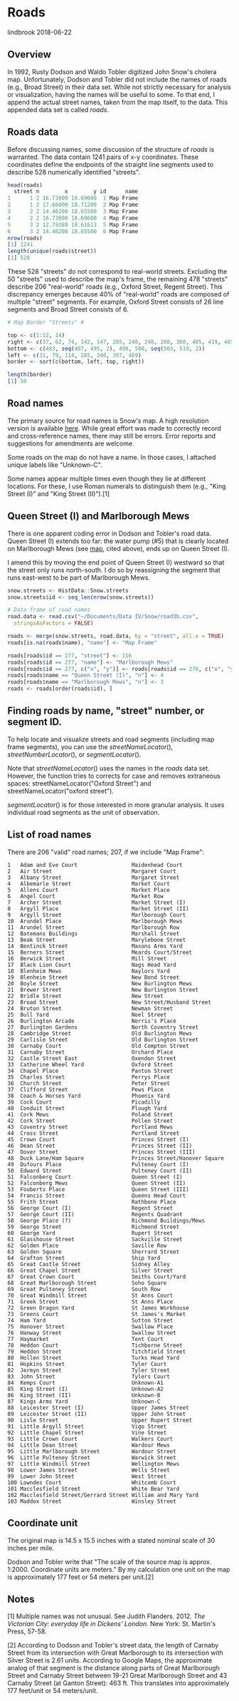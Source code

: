 Roads
================
lindbrook
2018-06-22

Overview
--------

In 1992, Rusty Dodson and Waldo Tobler digitized John Snow's cholera map. Unfortunately, Dodson and Tobler did not include the names of roads (e.g., Broad Street) in their data set. While not strictly necessary for analysis or visualization, having the names will be useful to some. To that end, I append the actual street names, taken from the map itself, to the data. This appended data set is called *roads*.

Roads data
----------

Before discussing names, some discussion of the structure of *roads* is warranted. The data contain 1241 pairs of x-y coordinates. These coordinates define the endpoints of the straight line segments used to describe 528 numerically identified "streets".

``` r
head(roads)
  street n        x        y id      name
1      1 2 16.73800 18.69600  1 Map Frame
2      1 2 17.66000 18.71200  2 Map Frame
3      2 2 14.46200 18.65500  3 Map Frame
4      2 2 16.73800 18.69600  4 Map Frame
5      3 2 12.79388 18.61613  5 Map Frame
6      3 2 14.46200 18.65500  6 Map Frame
nrow(roads)
[1] 1241
length(unique(roads$street))
[1] 528
```

These 528 "streets" do not correspond to real-world streets. Excluding the 50 "streets" used to describe the map's frame, the remaining 478 "streets" describe 206 "real-world" roads (e.g., Oxford Street, Regent Street). This discrepancy emerges because 40% of "real-world" roads are composed of multiple "street" segments. For example, Oxford Street consists of 26 line segments and Broad Street consists of 6.

``` r
# Map Border "Streets" #

top <- c(1:12, 14)
right <- c(37, 62, 74, 142, 147, 205, 240, 248, 280, 360, 405, 419, 465)
bottom <- c(483, seq(487, 495, 2), 498, 500, seq(503, 519, 2))
left <- c(31, 79, 114, 285, 348, 397, 469)
border <- sort(c(bottom, left, top, right))

length(border)
[1] 50
```

Road names
----------

The primary source for road names is Snow's map. A high resolution version is available [here](http://www.ph.ucla.edu/epi/snow/highressnowmap.html). While great effort was made to correctly record and cross-reference names, there may still be errors. Error reports and suggestions for amendments are welcome.

Some roads on the map do not have a name. In those cases, I attached unique labels like "Unknown-C".

Some names appear multiple times even though they lie at different locations. For these, I use Roman numerals to distinguish them (e.g., "King Street (I)" and "King Street (II)").[1]

Queen Street (I) and Marlborough Mews
-------------------------------------

There is one apparent coding error in Dodson and Tobler's road data. Queen Street (I) extends too far: the water pump (\#5) that is clearly located on Marlborough Mews (see [map](http://www.ph.ucla.edu/epi/snow/highressnowmap.html), cited above), ends up on Queen Street (I).

I amend this by moving the end point of Queen Street (I) westward so that the street only runs north-south. I do so by reassigning the segment that runs east-west to be part of Marlborough Mews.

``` r
snow.streets <- HistData::Snow.streets
snow.streets$id <- seq_len(nrow(snow.streets))

# Data frame of road names
road.data <- read.csv("~/Documents/Data IV/Snow/road3b.csv",
  stringsAsFactors = FALSE)

roads <- merge(snow.streets, road.data, by = "street", all.x = TRUE)
roads[is.na(roads$name), "name"] <- "Map Frame"

roads[roads$id == 277, "street"] <- 116
roads[roads$id == 277, "name"] <- "Marlborough Mews"
roads[roads$id == 277, c("x", "y")] <- roads[roads$id == 276, c("x", "y")]
roads[roads$name == "Queen Street (I)", "n"] <- 4
roads[roads$name == "Marlborough Mews", "n"] <- 3
roads <- roads[order(roads$id), ]
```

Finding roads by name, "street" number, or segment ID.
------------------------------------------------------

To help locate and visualize streets and road segments (including map frame segments), you can use the *streetNameLocator*(), *streetNumberLocator*(), or *segmentLocator*().

Note that *streetNameLocator*() uses the names in the *roads* data set. However, the function tries to corrects for case and removes extraneous spaces: streetNameLocator("Oxford Street") and streetNameLocator("oxford street").

*segmentLocator*() is for those interested in more granular analysis. It uses individual road segments as the unit of observation.

List of road names
------------------

There are 206 "valid" road names; 207, if we include "Map Frame":

                                                                        
    1   Adam and Eve Court                 Maidenhead Court             
    2   Air Street                         Margaret Court               
    3   Albany Street                      Margaret Street              
    4   Albemarle Street                   Market Court                 
    5   Allens Court                       Market Place                 
    6   Angel Court                        Market Row                   
    7   Archer Street                      Market Street (I)            
    8   Argyll Place                       Market Street (II)           
    9   Argyll Street                      Marlborough Court            
    10  Arundel Place                      Marlborough Mews             
    11  Arundel Street                     Marlborough Row              
    12  Batemans Buildings                 Marshall Street              
    13  Beak Street                        Marylebone Street            
    14  Bentinck Street                    Masons Arms Yard             
    15  Berners Street                     Meards Court/Street          
    16  Berwick Street                     Mill Street                  
    17  Black Lion Court                   Nags Head Yard               
    18  Blenheim Mews                      Naylors Yard                 
    19  Blenheim Street                    New Bond Street              
    20  Boyle Street                       New Burlington Mews          
    21  Brewer Street                      New Burlington Street        
    22  Bridle Street                      New Street                   
    23  Broad Street                       New Street/Husband Street    
    24  Bruton Street                      Newman Street                
    25  Bull Yard                          Noel Street                  
    26  Burlington Arcade                  Norris's Place               
    27  Burlington Gardens                 North Coventry Street        
    28  Cambridge Street                   Old Burlington Mews          
    29  Carlisle Street                    Old Burlington Street        
    30  Carnaby Court                      Old Compton Street           
    31  Carnaby Street                     Orchard Place                
    32  Castle Street East                 Oxendon Street               
    33  Catherine Wheel Yard               Oxford Street                
    34  Chapel Place                       Panton Street                
    35  Charles Street                     Perrys Place                 
    36  Church Street                      Peter Street                 
    37  Clifford Street                    Pews Place                   
    38  Coach & Horses Yard                Phoenix Yard                 
    39  Cock Court                         Picadilly                    
    40  Conduit Street                     Plough Yard                  
    41  Cork Mews                          Poland Street                
    42  Cork Street                        Pollen Street                
    43  Coventry Street                    Portland Mews                
    44  Cross Street                       Portland Street              
    45  Crown Court                        Princes Street (I)           
    46  Dean Street                        Princes Street (II)          
    47  Dover Street                       Princes Street (III)         
    48  Duck Lane/Ham Square               Princes Street/Hanover Square
    49  Dufours Place                      Pulteney Court (I)           
    50  Edward Street                      Pulteney Court (II)          
    51  Falconberg Court                   Queen Street (I)             
    52  Falconberg Mews                    Queen Street (II)            
    53  Fouberts Place                     Queen Street (III)           
    54  Francis Street                     Queens Head Court            
    55  Frith Street                       Rathbone Place               
    56  George Court (I)                   Regent Street                
    57  George Court (II)                  Regents Quadrant             
    58  George Place (?)                   Richmond Buildings/Mews      
    59  George Street                      Richmond Street              
    60  George Yard                        Rupert Street                
    61  Glasshouse Street                  Sackville Street             
    62  Golden Place                       Saville Row                  
    63  Golden Square                      Sherrard Street              
    64  Grafton Street                     Ship Yard                    
    65  Great Castle Street                Sidney Alley                 
    66  Great Chapel Street                Silver Street                
    67  Great Crown Court                  Smiths Court/Yard            
    68  Great Marlborough Street           Soho Square                  
    69  Great Pulteney Street              South Row                    
    70  Great Windmill Street              St Anns Court                
    71  Greek Street                       St Anns Place                
    72  Green Dragon Yard                  St James Workhouse           
    73  Greens Court                       St James's Market            
    74  Ham Yard                           Sutton Street                
    75  Hanover Street                     Swallow Place                
    76  Hanway Street                      Swallow Street               
    77  Haymarket                          Tent Court                   
    78  Heddon Court                       Tichborne Street             
    79  Heddon Street                      Titchfield Street            
    80  Hollen Street                      Turks Head Yard              
    81  Hopkins Street                     Tyler Court                  
    82  Jermyn Street                      Tyler Street                 
    83  John Street                        Tylers Court                 
    84  Kemps Court                        Unknown-A1                   
    85  King Street (I)                    Unknown-A2                   
    86  King Street (II)                   Unknown-B                    
    87  Kings Arms Yard                    Unknown-C                    
    88  Leicester Street (I)               Upper James Street           
    89  Leicester Street (II)              Upper John Street            
    90  Lisle Street                       Upper Rupert Street          
    91  Little Argyll Street               Vigo Street                  
    92  Little Chapel Street               Vine Street                  
    93  Little Crown Court                 Walkers Court                
    94  Little Dean Street                 Wardour Mews                 
    95  Little Marlborough Street          Wardour Street               
    96  Little Pulteney Street             Warwick Street               
    97  Little Windmill Street             Wellington Mews              
    98  Lower James Street                 Wells Street                 
    99  Lower John Street                  West Street                  
    100 Lowndes Court                      Whitcomb Court               
    101 Macclesfield Street                White Bear Yard              
    102 Macclesfield Street/Gerrard Street William and Mary Yard        
    103 Maddox Street                      Winsley Street               

Coordinate unit
---------------

The original map is 14.5 x 15.5 inches with a stated nominal scale of 30 inches per mile.

Dodson and Tobler write that "The scale of the source map is approx. 1:2000. Coordinate units are meters." By my calculation one unit on the map is approximately 177 feet or 54 meters per unit.[2]

Notes
-----

[1] Multiple names was not unusual. See Judith Flanders. 2012. *The Victorian City: everyday life in Dickens' London*. New York: St. Martin's Press, 57-58.

[2] According to Dodson and Tobler's street data, the length of Carnaby Street from its intersection with Great Marlborough to its intersection with Silver Street is 2.61 units. According to Google Maps, the approximate analog of that segment is the distance along parts of Great Marlborough Street and Carnaby Street between 19-21 Great Marlborough Street and 43 Carnaby Street (at Ganton Street): 463 ft. This translates into approximately 177 feet/unit or 54 meters/unit.
